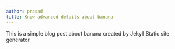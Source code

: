 ```yaml
---
author: prasad
title: Know advanced details about banana
---
```


This is a simple blog post about banana created by Jekyll Static site generator.